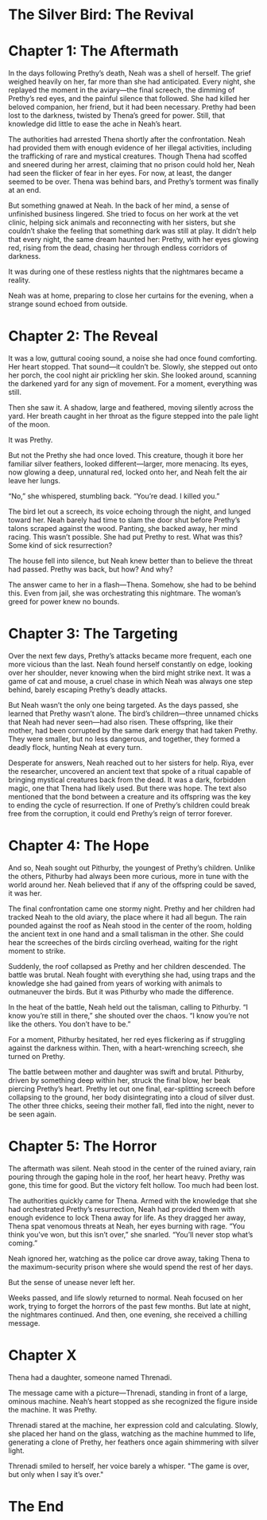 # The Silver Bird: The Revival

# Chapter 1: The Aftermath

In the days following Prethy’s death, Neah was a shell of herself. The grief weighed heavily on her, far more than she had anticipated. Every night, she replayed the moment in the aviary—the final screech, the dimming of Prethy’s red eyes, and the painful silence that followed. She had killed her beloved companion, her friend, but it had been necessary. Prethy had been lost to the darkness, twisted by Thena’s greed for power. Still, that knowledge did little to ease the ache in Neah’s heart.

The authorities had arrested Thena shortly after the confrontation. Neah had provided them with enough evidence of her illegal activities, including the trafficking of rare and mystical creatures. Though Thena had scoffed and sneered during her arrest, claiming that no prison could hold her, Neah had seen the flicker of fear in her eyes. For now, at least, the danger seemed to be over. Thena was behind bars, and Prethy’s torment was finally at an end.

But something gnawed at Neah. In the back of her mind, a sense of unfinished business lingered. She tried to focus on her work at the vet clinic, helping sick animals and reconnecting with her sisters, but she couldn’t shake the feeling that something dark was still at play. It didn’t help that every night, the same dream haunted her: Prethy, with her eyes glowing red, rising from the dead, chasing her through endless corridors of darkness.

It was during one of these restless nights that the nightmares became a reality.

Neah was at home, preparing to close her curtains for the evening, when a strange sound echoed from outside.

# Chapter 2: The Reveal

It was a low, guttural cooing sound, a noise she had once found comforting. Her heart stopped. That sound—it couldn’t be. Slowly, she stepped out onto her porch, the cool night air prickling her skin. She looked around, scanning the darkened yard for any sign of movement. For a moment, everything was still.

Then she saw it. A shadow, large and feathered, moving silently across the yard. Her breath caught in her throat as the figure stepped into the pale light of the moon.

It was Prethy.

But not the Prethy she had once loved. This creature, though it bore her familiar silver feathers, looked different—larger, more menacing. Its eyes, now glowing a deep, unnatural red, locked onto her, and Neah felt the air leave her lungs.

“No,” she whispered, stumbling back. “You’re dead. I killed you.”

The bird let out a screech, its voice echoing through the night, and lunged toward her. Neah barely had time to slam the door shut before Prethy’s talons scraped against the wood. Panting, she backed away, her mind racing. This wasn’t possible. She had put Prethy to rest. What was this? Some kind of sick resurrection?

The house fell into silence, but Neah knew better than to believe the threat had passed. Prethy was back, but how? And why?

The answer came to her in a flash—Thena. Somehow, she had to be behind this. Even from jail, she was orchestrating this nightmare. The woman’s greed for power knew no bounds.

# Chapter 3: The Targeting

Over the next few days, Prethy’s attacks became more frequent, each one more vicious than the last. Neah found herself constantly on edge, looking over her shoulder, never knowing when the bird might strike next. It was a game of cat and mouse, a cruel chase in which Neah was always one step behind, barely escaping Prethy’s deadly attacks.

But Neah wasn’t the only one being targeted. As the days passed, she learned that Prethy wasn’t alone. The bird’s children—three unnamed chicks that Neah had never seen—had also risen. These offspring, like their mother, had been corrupted by the same dark energy that had taken Prethy. They were smaller, but no less dangerous, and together, they formed a deadly flock, hunting Neah at every turn.

Desperate for answers, Neah reached out to her sisters for help. Riya, ever the researcher, uncovered an ancient text that spoke of a ritual capable of bringing mystical creatures back from the dead. It was a dark, forbidden magic, one that Thena had likely used. But there was hope. The text also mentioned that the bond between a creature and its offspring was the key to ending the cycle of resurrection. If one of Prethy’s children could break free from the corruption, it could end Prethy’s reign of terror forever.

# Chapter 4: The Hope

And so, Neah sought out Pithurby, the youngest of Prethy’s children. Unlike the others, Pithurby had always been more curious, more in tune with the world around her. Neah believed that if any of the offspring could be saved, it was her.

The final confrontation came one stormy night. Prethy and her children had tracked Neah to the old aviary, the place where it had all begun. The rain pounded against the roof as Neah stood in the center of the room, holding the ancient text in one hand and a small talisman in the other. She could hear the screeches of the birds circling overhead, waiting for the right moment to strike.

Suddenly, the roof collapsed as Prethy and her children descended. The battle was brutal. Neah fought with everything she had, using traps and the knowledge she had gained from years of working with animals to outmaneuver the birds. But it was Pithurby who made the difference.

In the heat of the battle, Neah held out the talisman, calling to Pithurby. “I know you’re still in there,” she shouted over the chaos. “I know you’re not like the others. You don’t have to be.”

For a moment, Pithurby hesitated, her red eyes flickering as if struggling against the darkness within. Then, with a heart-wrenching screech, she turned on Prethy.

The battle between mother and daughter was swift and brutal. Pithurby, driven by something deep within her, struck the final blow, her beak piercing Prethy’s heart. Prethy let out one final, ear-splitting screech before collapsing to the ground, her body disintegrating into a cloud of silver dust. The other three chicks, seeing their mother fall, fled into the night, never to be seen again.

# Chapter 5: The Horror

The aftermath was silent. Neah stood in the center of the ruined aviary, rain pouring through the gaping hole in the roof, her heart heavy. Prethy was gone, this time for good. But the victory felt hollow. Too much had been lost.

The authorities quickly came for Thena. Armed with the knowledge that she had orchestrated Prethy’s resurrection, Neah had provided them with enough evidence to lock Thena away for life. As they dragged her away, Thena spat venomous threats at Neah, her eyes burning with rage. “You think you’ve won, but this isn’t over,” she snarled. “You’ll never stop what’s coming.”

Neah ignored her, watching as the police car drove away, taking Thena to the maximum-security prison where she would spend the rest of her days.

But the sense of unease never left her.

Weeks passed, and life slowly returned to normal. Neah focused on her work, trying to forget the horrors of the past few months. But late at night, the nightmares continued. And then, one evening, she received a chilling message.

# Chapter X

Thena had a daughter, someone named Threnadi.

The message came with a picture—Threnadi, standing in front of a large, ominous machine. Neah’s heart stopped as she recognized the figure inside the machine. It was Prethy.

Threnadi stared at the machine, her expression cold and calculating. Slowly, she placed her hand on the glass, watching as the machine hummed to life, generating a clone of Prethy, her feathers once again shimmering with silver light.

Threnadi smiled to herself, her voice barely a whisper. "The game is over, but only when I say it’s over."

# The End

